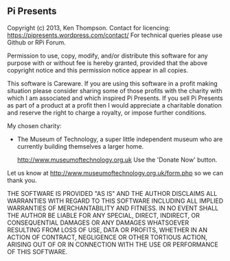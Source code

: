 Pi Presents
-----------

Copyright (c) 2013, Ken Thompson. Contact for licencing: https://pipresents.wordpress.com/contact/ For technical queries please use Github or RPi Forum.

Permission to use, copy, modify, and/or distribute this software for any purpose with or without fee is hereby granted, provided that the above copyright notice and this permission notice appear in all copies.

This software is Careware. If you are using this software in a profit making situation please consider sharing some of those profits with the charity with which I am associated and which inspired Pi Presents.  If you sell Pi Presents as part of a product at a profit then I would appreciate a charitable donation and reserve the right to charge a royalty, or impose further conditions.

My chosen charity:
*  The Museum of Technology, a super little independent museum who are currently building themselves a larger home.

      http://www.museumoftechnology.org.uk    Use the 'Donate Now' button.

Let us know at http://www.museumoftechnology.org.uk/form.php so we can thank you.

THE SOFTWARE IS PROVIDED "AS IS" AND THE AUTHOR DISCLAIMS ALL WARRANTIES WITH REGARD TO THIS SOFTWARE INCLUDING ALL IMPLIED WARRANTIES OF MERCHANTABILITY AND FITNESS. IN NO EVENT SHALL THE AUTHOR BE LIABLE FOR ANY SPECIAL, DIRECT, INDIRECT, OR CONSEQUENTIAL DAMAGES OR ANY DAMAGES WHATSOEVER RESULTING FROM LOSS OF USE, DATA OR PROFITS, WHETHER IN AN ACTION OF CONTRACT, NEGLIGENCE OR OTHER TORTIOUS ACTION, ARISING OUT OF OR IN CONNECTION WITH THE USE OR PERFORMANCE OF THIS SOFTWARE.